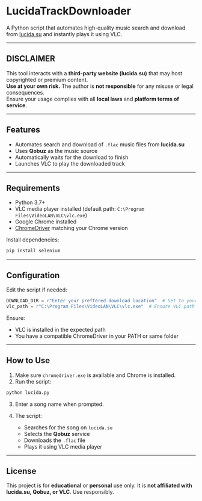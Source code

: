 #  LucidaTrackDownloader

A Python script that automates high-quality music search and download from [lucida.su](https://lucida.su) and instantly plays it using VLC.

---

##  DISCLAIMER

This tool interacts with a **third-party website (lucida.su)** that may host copyrighted or premium content.  
**Use at your own risk.** The author is **not responsible** for any misuse or legal consequences.  
Ensure your usage complies with all **local laws** and **platform terms of service**.

---

##  Features

- Automates search and download of `.flac` music files from **lucida.su**
- Uses **Qobuz** as the music source
- Automatically waits for the download to finish
- Launches VLC to play the downloaded track

---

##  Requirements

- Python 3.7+
- VLC media player installed (default path: `C:\Program Files\VideoLAN\VLC\vlc.exe`)
- Google Chrome installed
- [ChromeDriver](https://sites.google.com/chromium.org/driver/) matching your Chrome version

Install dependencies:

```bash
pip install selenium
````

---

##  Configuration

Edit the script if needed:

```python
DOWNLOAD_DIR = r"Enter your preffered download location"  # Set to your preferred download folder
vlc_path = r"C:\Program Files\VideoLAN\VLC\vlc.exe"  # Ensure VLC path is correct
```

Ensure:

* VLC is installed in the expected path
* You have a compatible ChromeDriver in your PATH or same folder

---

##  How to Use

1. Make sure `chromedriver.exe` is available and Chrome is installed.
2. Run the script:

```bash
python lucida.py
```

3. Enter a song name when prompted.
4. The script:

   * Searches for the song on `lucida.su`
   * Selects the **Qobuz** service
   * Downloads the `.flac` file
   * Plays it using VLC media player

---

##  License

This project is for **educational** or **personal** use only.
It is **not affiliated with lucida.su, Qobuz, or VLC**.
Use responsibly.

```

